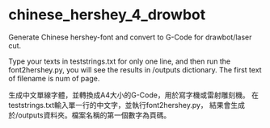 # chinese_hershey_4_drowbot
Generate Chinese hershey-font and convert to G-Code for drawbot/laser cut.

 Type your texts in teststrings.txt for only one line,
and then run the font2hershey.py, you will see the results in /outputs 
dictionary. The first text of filename is num of page.

生成中文單線字體，並轉換成A4大小的G-Code，用於寫字機或雷射雕刻機。
在teststrings.txt輸入單一行的中文字，並執行font2hershey.py，
結果會生成於/outputs資料夾。檔案名稱的第一個數字為頁碼。

